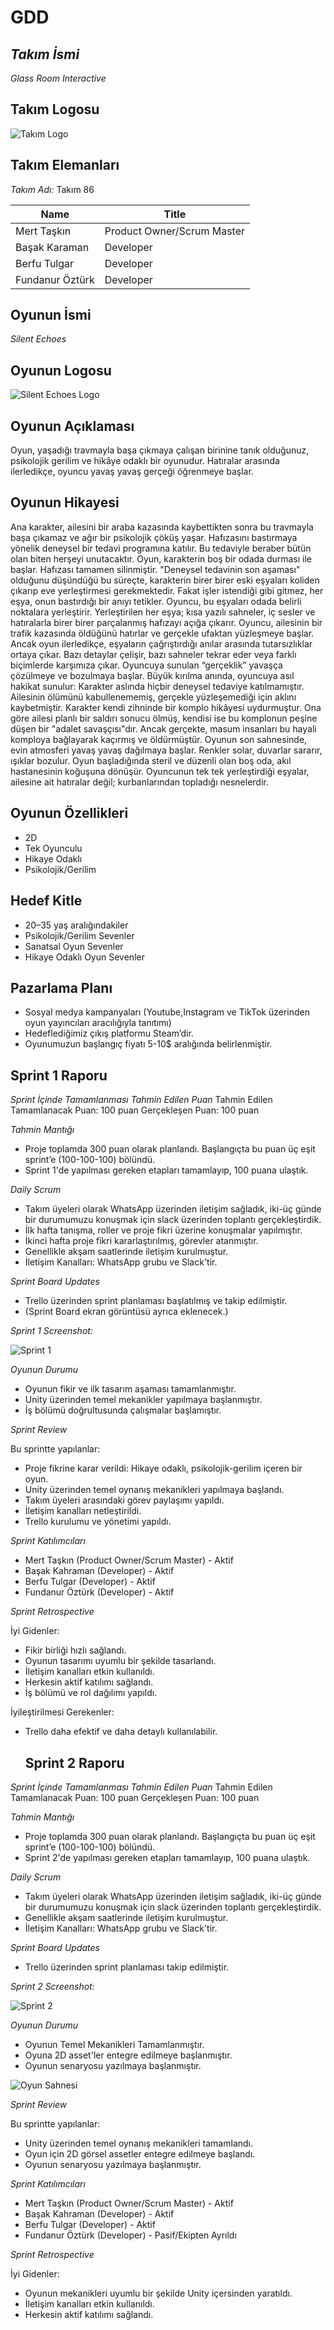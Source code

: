 # GDD

## *Takım İsmi*

*Glass Room Interactive*

## Takım Logosu

![Takım Logo](https://raw.githubusercontent.com/basakkrmn/YZTA-Bootcamp-Game-Group---32/refs/heads/main/GlassRoomInteractiveTeamLogo.png)

## Takım Elemanları

*Takım Adı:* Takım 86

| <div align="center">Name</div>   | <div align="center">Title</div>  |  
| :---------- | :---------- | 
| Mert Taşkın | Product Owner/Scrum Master |
| Başak Karaman| Developer |
| Berfu Tulgar| Developer |
| Fundanur Öztürk| Developer |


##   Oyunun İsmi
*Silent Echoes*

## Oyunun Logosu

![Silent Echoes Logo](https://raw.githubusercontent.com/basakkrmn/YZTA-Bootcamp-Game-Group---32/refs/heads/main/SilentEchoesLogo.jpg)

## Oyunun Açıklaması

Oyun, yaşadığı travmayla başa çıkmaya çalışan birinine tanık olduğunuz, psikolojik gerilim ve hikâye odaklı bir oyunudur. Hatıralar arasında ilerledikçe, oyuncu yavaş yavaş gerçeği öğrenmeye başlar.

## Oyunun Hikayesi

Ana karakter, ailesini bir araba kazasında kaybettikten sonra bu travmayla başa çıkamaz ve ağır bir psikolojik çöküş yaşar. Hafızasını bastırmaya yönelik deneysel bir tedavi programına katılır. Bu tedaviyle beraber bütün olan biten herşeyi unutacaktır. Oyun, karakterin boş bir odada durması ile başlar. Hafızası tamamen silinmiştir. 
"Deneysel tedavinin son aşaması" olduğunu düşündüğü bu süreçte, karakterin birer birer eski eşyaları koliden çıkarıp eve yerleştirmesi gerekmektedir. Fakat işler istendiği gibi gitmez, her eşya, onun bastırdığı bir anıyı tetikler. Oyuncu, bu eşyaları odada belirli noktalara yerleştirir. Yerleştirilen her eşya; kısa yazılı sahneler, iç sesler ve hatıralarla birer birer parçalanmış hafızayı açığa çıkarır.
Oyuncu, ailesinin bir trafik kazasında öldüğünü hatırlar ve gerçekle ufaktan yüzleşmeye başlar. Ancak oyun ilerledikçe, eşyaların çağrıştırdığı anılar arasında tutarsızlıklar ortaya çıkar. Bazı detaylar çelişir, bazı sahneler tekrar eder veya farklı biçimlerde karşımıza çıkar. Oyuncuya sunulan “gerçeklik” yavaşça çözülmeye ve bozulmaya başlar.
Büyük kırılma anında, oyuncuya asıl hakikat sunulur: Karakter aslında hiçbir deneysel tedaviye katılmamıştır. Ailesinin ölümünü kabullenememiş, gerçekle yüzleşemediği için aklını kaybetmiştir. Karakter kendi zihninde bir komplo hikâyesi uydurmuştur. Ona göre ailesi planlı bir saldırı sonucu ölmüş, kendisi ise bu komplonun peşine düşen bir "adalet savaşçısı"dır. Ancak gerçekte, masum insanları bu hayali komploya bağlayarak kaçırmış ve öldürmüştür.
Oyunun son sahnesinde, evin atmosferi yavaş yavaş dağılmaya başlar. Renkler solar, duvarlar sararır, ışıklar bozulur. Oyun başladığında steril ve düzenli olan boş oda, akıl hastanesinin koğuşuna dönüşür. Oyuncunun tek tek yerleştirdiği eşyalar, ailesine ait hatıralar değil; kurbanlarından topladığı nesnelerdir.

## Oyunun Özellikleri

- 2D
- Tek Oyunculu
- Hikaye Odaklı
- Psikolojik/Gerilim

## Hedef Kitle

- 20–35 yaş aralığındakiler
- Psikolojik/Gerilim Sevenler
- Sanatsal Oyun Sevenler
- Hikaye Odaklı Oyun Sevenler

## Pazarlama Planı

- Sosyal medya kampanyaları (Youtube,Instagram ve TikTok üzerinden oyun yayıncıları aracılığıyla tanıtımı)
- Hedeflediğimiz çıkış platformu Steam’dir.
- Oyunumuzun başlangıç fiyatı 5-10$ aralığında belirlenmiştir.

## Sprint 1 Raporu

*Sprint İçinde Tamamlanması Tahmin Edilen Puan*
Tahmin Edilen Tamamlanacak Puan: 100 puan
Gerçekleşen Puan: 100 puan

*Tahmin Mantığı*
- Proje toplamda 300 puan olarak planlandı. Başlangıçta bu puan üç eşit sprint’e (100-100-100) bölündü.
- Sprint 1'de yapılması gereken etapları tamamlayıp, 100 puana ulaştık.

*Daily Scrum*

- Takım üyeleri olarak WhatsApp üzerinden iletişim sağladık, iki-üç günde bir durumumuzu konuşmak için slack üzerinden toplantı gerçekleştirdik.
- İlk hafta tanışma, roller ve proje fikri üzerine konuşmalar yapılmıştır.
- İkinci hafta proje fikri kararlaştırılmış, görevler atanmıştır.
- Genellikle akşam saatlerinde iletişim kurulmuştur.
- İletişim Kanalları: WhatsApp grubu ve Slack'tir.

*Sprint Board Updates*
- Trello üzerinden sprint planlaması başlatılmış ve takip edilmiştir.
- (Sprint Board ekran görüntüsü ayrıca eklenecek.)

*Sprint 1 Screenshot:*

![Sprint 1](https://raw.githubusercontent.com/basakkrmn/YZTA-Bootcamp-Game-Group---32/refs/heads/main/Sprint%201.png)

*Oyunun Durumu*
- Oyunun fikir ve ilk tasarım aşaması tamamlanmıştır.
- Unity üzerinden temel mekanikler yapılmaya başlanmıştır.
- İş bölümü doğrultusunda çalışmalar başlamıştır.

*Sprint Review*

Bu sprintte yapılanlar:
- Proje fikrine karar verildi: Hikaye odaklı, psikolojik-gerilim içeren bir oyun.
- Unity üzerinden temel oynanış mekanikleri yapılmaya başlandı.
- Takım üyeleri arasındaki görev paylaşımı yapıldı.
- İletişim kanalları netleştirildi.
- Trello kurulumu ve yönetimi yapıldı.

*Sprint Katılımcıları*

- Mert Taşkın (Product Owner/Scrum Master) - Aktif
- Başak Kahraman (Developer) - Aktif
- Berfu Tulgar (Developer) - Aktif
- Fundanur Öztürk (Developer) - Aktif

*Sprint Retrospective*

İyi Gidenler:
- Fikir birliği hızlı sağlandı.
- Oyunun tasarımı uyumlu bir şekilde tasarlandı.
- İletişim kanalları etkin kullanıldı.
- Herkesin aktif katılımı sağlandı.
- İş bölümü ve rol dağılımı yapıldı.

İyileştirilmesi Gerekenler:
- Trello daha efektif ve daha detaylı kullanılabilir.

  ## Sprint 2 Raporu

*Sprint İçinde Tamamlanması Tahmin Edilen Puan*
Tahmin Edilen Tamamlanacak Puan: 100 puan
Gerçekleşen Puan: 100 puan

*Tahmin Mantığı*
- Proje toplamda 300 puan olarak planlandı. Başlangıçta bu puan üç eşit sprint’e (100-100-100) bölündü.
- Sprint 2'de yapılması gereken etapları tamamlayıp, 100 puana ulaştık.

*Daily Scrum*

- Takım üyeleri olarak WhatsApp üzerinden iletişim sağladık, iki-üç günde bir durumumuzu konuşmak için slack üzerinden toplantı gerçekleştirdik.
- Genellikle akşam saatlerinde iletişim kurulmuştur.
- İletişim Kanalları: WhatsApp grubu ve Slack'tir.

*Sprint Board Updates*
- Trello üzerinden sprint planlaması takip edilmiştir.


*Sprint 2 Screenshot:*

![Sprint 2](https://raw.githubusercontent.com/basakkrmn/YZTA-Bootcamp-Game-Group---32/refs/heads/main/Sprint%202%20Trello.png)

*Oyunun Durumu*
- Oyunun Temel Mekanikleri Tamamlanmıştır.
- Oyuna 2D asset'ler entegre edilmeye başlanmıştır.
- Oyunun senaryosu yazılmaya başlanmıştır.

![Oyun Sahnesi](https://raw.githubusercontent.com/basakkrmn/YZTA-Bootcamp-Game-Group---32/refs/heads/main/GameScene.png)
  

*Sprint Review*

Bu sprintte yapılanlar:
- Unity üzerinden temel oynanış mekanikleri tamamlandı.
- Oyun için 2D görsel assetler entegre edilmeye başlandı.
- Oyunun senaryosu yazılmaya başlanmıştır.

*Sprint Katılımcıları*

- Mert Taşkın (Product Owner/Scrum Master) - Aktif
- Başak Kahraman (Developer) - Aktif
- Berfu Tulgar (Developer) - Aktif
- Fundanur Öztürk (Developer) - Pasif/Ekipten Ayrıldı

*Sprint Retrospective*

İyi Gidenler:
- Oyunun mekanikleri uyumlu bir şekilde Unity içersinden yaratıldı.
- İletişim kanalları etkin kullanıldı.
- Herkesin aktif katılımı sağlandı.

